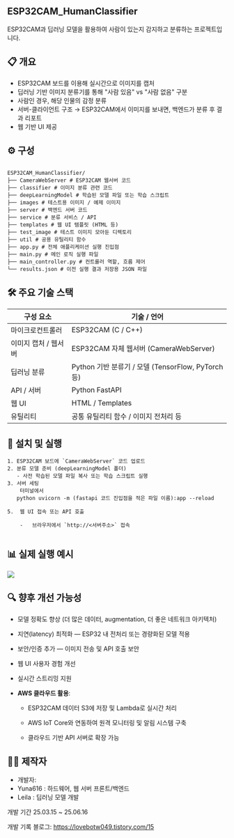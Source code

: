 

## **ESP32CAM_HumanClassifier**

ESP32CAM과 딥러닝 모델을 활용하여 사람이 있는지 감지하고 분류하는 프로젝트입니다.




## 📋 개요

- ESP32CAM 보드를 이용해 실시간으로 이미지를 캡처  
- 딥러닝 기반 이미지 분류기를 통해 "사람 있음" vs "사람 없음" 구분  
- 사람인 경우, 해당 인물의 감정 분류 
- 서버-클라이언트 구조 → ESP32CAM에서 이미지를 보내면, 백엔드가 분류 후 결과 리포트  
- 웹 기반 UI 제공 






## ⚙ 구성


```

ESP32CAM_HumanClassifier/  
├── CameraWebServer # ESP32CAM 웹서버 코드  
├── classifier # 이미지 분류 관련 코드  
├── deepLearningModel # 학습된 모델 파일 또는 학습 스크립트  
├── images # 테스트용 이미지 / 예제 이미지  
├── server # 백엔드 서버 코드  
├── service # 분류 서비스 / API  
├── templates # 웹 UI 템플릿 (HTML 등)  
├── test_image # 테스트 이미지 모아둔 디렉토리  
├── util # 공용 유틸리티 함수  
├── app.py # 전체 애플리케이션 실행 진입점  
├── main.py # 메인 로직 실행 파일  
├── main_controller.py # 컨트롤러 역할, 흐름 제어  
└── results.json # 이전 실행 결과 저장용 JSON 파일

```






## 🛠 주요 기술 스택

| 구성 요소 | 기술 / 언어 |
|------------|-------------------|
| 마이크로컨트롤러 | ESP32CAM (C / C++) |
| 이미지 캡처 / 웹서버 | ESP32CAM 자체 웹서버 (CameraWebServer) |
| 딥러닝 분류 | Python 기반 분류기 / 모델 (TensorFlow, PyTorch 등) |
| API / 서버 | Python FastAPI |
| 웹 UI | HTML / Templates |
| 유틸리티 | 공통 유틸리티 함수 / 이미지 전처리 등 |




## 🚀 설치 및 실행
```
1. ESP32CAM 보드에 `CameraWebServer` 코드 업로드  
2. 분류 모델 준비 (deepLearningModel 폴더)  
   - 사전 학습된 모델 파일 복사 또는 학습 스크립트 실행  
3. 서버 세팅  
	터미널에서 
   python uvicorn -m (fastapi 코드 진입점을 적은 파일 이름):app --reload

5.  웹 UI 접속 또는 API 호출
    
    -   브라우저에서 `http://<서버주소>` 접속
        
```


## 📊 실제 실행 예시 

![](https://blog.kakaocdn.net/dna/bdO0uJ/btsO4QBRKv1/AAAAAAAAAAAAAAAAAAAAANDdbPOQduerrC651Wv_XclvQ6CwxgiS_Bu-2p1RawGA/img.png?credential=yqXZFxpELC7KVnFOS48ylbz2pIh7yKj8&expires=1759244399&allow_ip=&allow_referer=&signature=VD%2B6odWdT%2F95ZeSYZrdlXvSfTbI%3D)
    




## 🔍 향후 개선 가능성

-   모델 정확도 향상 (더 많은 데이터, augmentation, 더 좋은 네트워크 아키텍처)
    
-   지연(latency) 최적화 — ESP32 내 전처리 또는 경량화된 모델 적용
    
-   보안/인증 추가 — 이미지 전송 및 API 호출 보안
    
-   웹 UI 사용자 경험 개선
    
-   실시간 스트리밍 지원

- **AWS 클라우드 활용**:

	-  ESP32CAM 데이터 S3에 저장 및 Lambda로 실시간 처리
    
	-   AWS IoT Core와 연동하여 원격 모니터링 및 알림 시스템 구축
    
	-   클라우드 기반 API 서버로 확장 가능
    





## 🙋‍♀️ 제작자

-   개발자:
-   Yuna616 : 하드웨어, 웹 서버 프론트/백엔드
-    Leila : 딥러닝 모델 개발
    
개발 기간  25.03.15 ~ 25.06.16

개발 기록 블로그: https://lovebotw049.tistory.com/15
